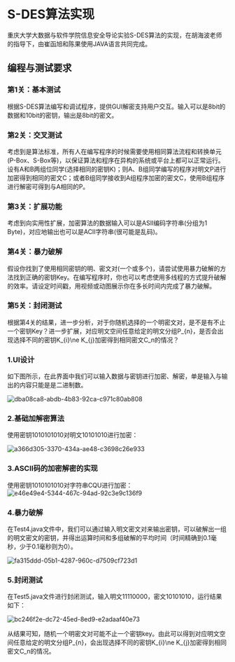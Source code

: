 # S-DES算法实现  
重庆大学大数据与软件学院信息安全导论实验S-DES算法的实现，在胡海波老师的指导下，由崔函旭和陈果使用JAVA语言共同完成。

## 编程与测试要求  
### 第1关：基本测试  
根据S-DES算法编写和调试程序，提供GUI解密支持用户交互。输入可以是8bit的数据和10bit的密钥，输出是8bit的密文。

### 第2关：交叉测试  
考虑到是算法标准，所有人在编写程序的时候需要使用相同算法流程和转换单元(P-Box、S-Box等)，以保证算法和程序在异构的系统或平台上都可以正常运行。设有A和B两组位同学(选择相同的密钥K)；则A、B组同学编写的程序对明文P进行加密得到相同的密文C；或者B组同学接收到A组程序加密的密文C，使用B组程序进行解密可得到与A相同的P。

### 第3关：扩展功能  
考虑到向实用性扩展，加密算法的数据输入可以是ASII编码字符串(分组为1 Byte)，对应地输出也可以是ACII字符串(很可能是乱码)。

### 第4关：暴力破解  
假设你找到了使用相同密钥的明、密文对(一个或多个)，请尝试使用暴力破解的方法找到正确的密钥Key。在编写程序时，你也可以考虑使用多线程的方式提升破解的效率。请设定时间戳，用视频或动图展示你在多长时间内完成了暴力破解。

### 第5关：封闭测试  
根据第4关的结果，进一步分析，对于你随机选择的一个明密文对，是不是有不止一个密钥Key？进一步扩展，对应明文空间任意给定的明文分组P_{n}，是否会出现选择不同的密钥K_{i}\ne K_{j}加密得到相同密文C_n的情况？
### 1.UI设计
如下图所示，在此界面中我们可以输入数据与密钥进行加密、解密，单是输入与输出的内容只能是是二进制数。

![dba08ca8-abdb-4b83-92ca-c971c80ab808](https://github.com/user-attachments/assets/82f93bd4-738b-45bc-a46e-9419f1f5724c)



### 2.基础加解密算法  
使用密钥1010101010对明文10101010进行加密：

![a366d305-3370-434a-ae48-c3698c26e933](https://github.com/user-attachments/assets/5e3ae4e1-e7fd-480b-a925-318460e6c3ef)


### 3.ASCII码的加密解密的实现
使用密钥1010101010对字符串CQU进行加密：
![e46e49e4-5344-467c-94ad-92c3e9c136f9](https://github.com/user-attachments/assets/0cf0869c-be65-4e34-8949-e30e4480f88b)



### 4.暴力破解
在Test4.java文件中，我们可以通过输入明文密文对来输出密钥，可以破解出一组的明文密文的密钥，并得出运算时间和多组破解的平均时间（时间精确到0.1毫秒，少于0.1毫秒则为0）。

![fa315ddd-05b1-4287-960c-d7509cf723d1](https://github.com/user-attachments/assets/230b007c-049b-4705-aa8b-e5127e083aa9)

### 5.封闭测试
在Test5.java文件进行封闭测试，输入明文11110000，密文10101010，运行结果如下：

![bc246f2e-dc72-45ed-8ed9-e2adaaf40e73](https://github.com/user-attachments/assets/78af5e8a-c778-4e90-9527-1c3c333bf8ce)

从结果可知，随机一个明密文对可能不止一个密钥key。由此可以得到对应明文空间任意给定的明文分组P_{n}，会出现选择不同的密钥K_{i}\ne K_{j}加密得到相同密文C_n的情况。
